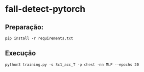 # fall-detect-pytorch

## Preparação:
`pip install -r requirements.txt`

## Execução
`python3 training.py -s Sc1_acc_T -p chest -nn MLP --epochs 20`